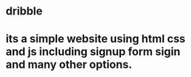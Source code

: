 # dribble
# its a simple website using html css and js including signup form sigin and many other options.
